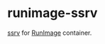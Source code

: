 # runimage-ssrv
[ssrv](https://github.com/VHSgunzo/ssrv) for [RunImage](https://github.com/VHSgunzo/runimage) container.
